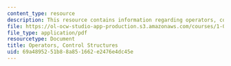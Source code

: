 ```yaml
---
content_type: resource
description: This resource contains information regarding operators, control structures.
file: https://ol-ocw-studio-app-production.s3.amazonaws.com/courses/1-00-introduction-to-computers-and-engineering-problem-solving-spring-2012/69a4895251b88a851662e2476e4dc45e_MIT1_00S12_Lec_1.pdf
file_type: application/pdf
resourcetype: Document
title: Operators, Control Structures
uid: 69a48952-51b8-8a85-1662-e2476e4dc45e
---
```

